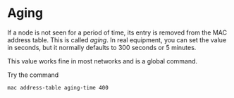 # Aging

If a node is not seen for a period of time, its entry is removed from the MAC address table. This is called _aging_. In real equipment, you can set the value in seconds, but it normally defaults to 300 seconds or 5 minutes.&#x20;

This value works fine in most networks and is a global command.

Try the command&#x20;

```
mac address-table aging-time 400
```

